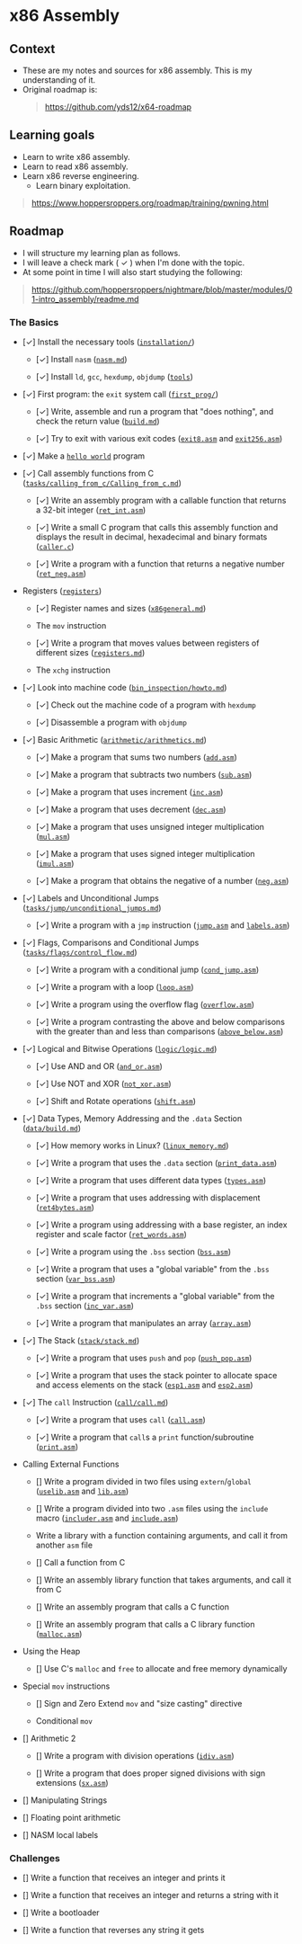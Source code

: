 # x86 Assembly

## Context

- These are my notes and sources for x86 assembly. This is my understanding of it.
- Original roadmap is:
    > https://github.com/yds12/x64-roadmap


## Learning goals

- Learn to write x86 assembly.
- Learn to read x86 assembly.
- Learn x86 reverse engineering.
  - Learn binary exploitation.
> https://www.hoppersroppers.org/roadmap/training/pwning.html


## Roadmap

- I will structure my learning plan as follows.
- I will leave a check mark ( ✓ ) when I'm done with the topic.
- At some point in time I will also start studying the following:
> https://github.com/hoppersroppers/nightmare/blob/master/modules/01-intro_assembly/readme.md


### The Basics

* [✓] Install the necessary tools ([`installation/`](tasks/installation))

  * [✓] Install `nasm` ([`nasm.md`](tasks/installation/nasm.md))

  * [✓] Install `ld`, `gcc`, `hexdump`, `objdump` ([`tools`](tasks/installation/utilities.md))

* [✓] First program: the `exit` system call ([`first_prog/`](tasks/first_prog))

  * [✓] Write, assemble and run a program that "does nothing", and check 
  the return value ([`build.md`](tasks/first_prog/build.md))

  * [✓] Try to exit with various exit codes 
  ([`exit8.asm`](tasks/first_prog/exit8.asm) and
  [`exit256.asm`](tasks/first_prog/exit256.asm))

* [✓] Make a [`hello world`](tasks/helloworld/hello.asm) program

* [✓] Call assembly functions from C ([`tasks/calling_from_c/Calling_from_c.md`](tasks/calling_from_c/Calling_from_c.md))

  * [✓] Write an assembly program with a callable function that returns a
  32-bit integer ([`ret_int.asm`](tasks/calling_from_c/ret_int.asm))

  * [✓] Write a small C program that calls this assembly function and displays
  the result in decimal, hexadecimal and binary formats 
  ([`caller.c`](tasks/calling_from_c/caller.c))

  * [✓] Write a program with a function that returns a negative number
  ([`ret_neg.asm`](tasks/calling_from_c/ret_neg_int.asm))

* Registers ([`registers`](tasks/registers))

  * [✓] Register names and sizes ([`x86general.md`](tasks/registers/x86general.md))

  * The `mov` instruction

  * [✓] Write a program that moves values between registers of different sizes
  ([`registers.md`](tasks/registers/registers.md))

  * The `xchg` instruction

* [✓] Look into machine code 
  ([`bin_inspection/howto.md`](tasks/bin_inspection/howto.md))

  * [✓] Check out the machine code of a program with `hexdump`

  * [✓] Disassemble a program with `objdump`

* [✓] Basic Arithmetic ([`arithmetic/arithmetics.md`](tasks/arithmetic/arithmetics.md))

  * [✓] Make a program that sums two numbers 
  ([`add.asm`](tasks/arithmetic/add.asm))

  * [✓] Make a program that subtracts two numbers
  ([`sub.asm`](tasks/arithmetic/sub.asm))
 
  * [✓] Make a program that uses increment
  ([`inc.asm`](tasks/arithmetic/inc.asm))

  * [✓] Make a program that uses decrement
  ([`dec.asm`](tasks/arithmetic/dec.asm))

  * [✓] Make a program that uses unsigned integer multiplication
  ([`mul.asm`](tasks/arithmetic/mul.asm))
 
  * [✓] Make a program that uses signed integer multiplication
  ([`imul.asm`](tasks/arithmetic/imul.asm))

  * [✓] Make a program that obtains the negative of a number
  ([`neg.asm`](tasks/arithmetic/neg.asm))

* [✓] Labels and Unconditional Jumps ([`tasks/jump/unconditional_jumps.md`](tasks/jump/unconditional_jumps.md))

  * [✓] Write a program with a `jmp` instruction
  ([`jump.asm`](tasks/jump/jump.asm) and [`labels.asm`](tasks/jump/labels.asm))

* [✓] Flags, Comparisons and Conditional Jumps 
  ([`tasks/flags/control_flow.md`](tasks/flags/control_flow.md))

  * [✓] Write a program with a conditional jump 
  ([`cond_jump.asm`](tasks/flags/cond_jump.asm))

  * [✓] Write a program with a loop ([`loop.asm`](tasks/flags/loop.asm))

  * [✓] Write a program using the overflow flag
  ([`overflow.asm`](tasks/flags/overflow.asm))

  * [✓] Write a program contrasting the above and below comparisons with the
  greater than and less than comparisons
  ([`above_below.asm`](tasks/flags/above_below.asm))

* [✓] Logical and Bitwise Operations ([`logic/logic.md`](tasks/logic/logic.md))

  * [✓] Use AND and OR ([`and_or.asm`](tasks/logic/and_or.asm))
 
  * [✓] Use NOT and XOR ([`not_xor.asm`](tasks/logic/not_xor.asm))

  * [✓] Shift and Rotate operations ([`shift.asm`](tasks/logic/shift.asm))

* [✓] Data Types, Memory Addressing and the `.data` Section
  ([`data/build.md`](tasks/data/build.md))

  * [✓] How memory works in Linux?
  ([`linux_memory.md`](tasks/data/linux_memory.md))

  * [✓] Write a program that uses the `.data` section
  ([`print_data.asm`](tasks/data/print_data.asm))
 
  * [✓] Write a program that uses different data types
  ([`types.asm`](tasks/data/types.asm))

  * [✓] Write a program that uses addressing with displacement
  ([`ret4bytes.asm`](tasks/data/ret4bytes.asm))

  * [✓] Write a program using addressing with a base register,
  an index register and scale factor
  ([`ret_words.asm`](tasks/data/ret_words.asm))

  * [✓] Write a program using the `.bss` section
  ([`bss.asm`](tasks/data/bss.asm))

  * [✓] Write a program that uses a "global variable" from the `.bss` section
  ([`var_bss.asm`](tasks/data/var_bss.asm))

  * [✓] Write a program that increments a "global variable" from the 
  `.bss` section ([`inc_var.asm`](tasks/data/inc_var.asm))

  * [✓] Write a program that manipulates an array
  ([`array.asm`](tasks/data/array.asm))

* [✓] The Stack ([`stack/stack.md`](tasks/stack/stack.md))

  * [✓] Write a program that uses `push` and `pop`
  ([`push_pop.asm`](tasks/stack/push_pop.asm))

  * [✓] Write a program that uses the stack pointer to allocate space and
  access elements on the stack ([`esp1.asm`](tasks/stack/esp1.asm) and
  [`esp2.asm`](tasks/stack/esp2.asm))

* [✓] The `call` Instruction ([`call/call.md`](tasks/call/call.md))

  * [✓] Write a program that uses `call` ([`call.asm`](tasks/call/call.asm))

  * [✓] Write a program that `call`s a `print` function/subroutine
  ([`print.asm`](tasks/call/print.asm))

* Calling External Functions

  * [] Write a program divided in two files using `extern`/`global`
  ([`uselib.asm`](tasks/extern/uselib.asm) and
  [`lib.asm`](tasks/extern/lib.asm))

  * [] Write a program divided into two `.asm` files using the `include` macro
  ([`includer.asm`](tasks/extern/includer.asm) and
  [`include.asm`](tasks/extern/include.asm))

  * Write a library with a function containing arguments, and call it from
  another `asm` file

  * [] Call a function from C

  * [] Write an assembly library function that takes arguments, and call it from C

  * [] Write an assembly program that calls a C function

  * [] Write an assembly program that calls a C library function
  ([`malloc.asm`](tasks/extern/malloc.asm))

* Using the Heap

  * [] Use C's `malloc` and `free` to allocate and free memory dynamically

* Special `mov` instructions

  * [] Sign and Zero Extend `mov` and "size casting" directive

  * Conditional `mov`

* [] Arithmetic 2

  * [] Write a program with division operations
  ([`idiv.asm`](tasks/arith2/idiv.asm))
 
  * [] Write a program that does proper signed divisions with sign extensions
  ([`sx.asm`](tasks/arith2/sx.asm))

* [] Manipulating Strings

* [] Floating point arithmetic

* [] NASM local labels

### Challenges

* [] Write a function that receives an integer and prints it

* [] Write a function that receives an integer and returns a string with it

* [] Write a bootloader

* [] Write a function that reverses any string it gets
